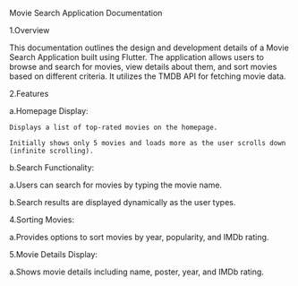 Movie Search Application Documentation


1.Overview

This documentation outlines the design and development details of a Movie Search Application built using Flutter. The application allows users to browse and search for movies, view details about them, and sort movies based on different criteria. It utilizes the TMDB API for fetching movie data.

 2.Features

  a.Homepage Display:

    Displays a list of top-rated movies on the homepage.

    Initially shows only 5 movies and loads more as the user scrolls down (infinite scrolling).

  b.Search Functionality:

a.Users can search for movies by typing the movie name.

b.Search results are displayed dynamically as the user types.

4.Sorting Movies:

a.Provides options to sort movies by year, popularity, and IMDb rating.

5.Movie Details Display:

a.Shows movie details including name, poster, year, and IMDb rating.

